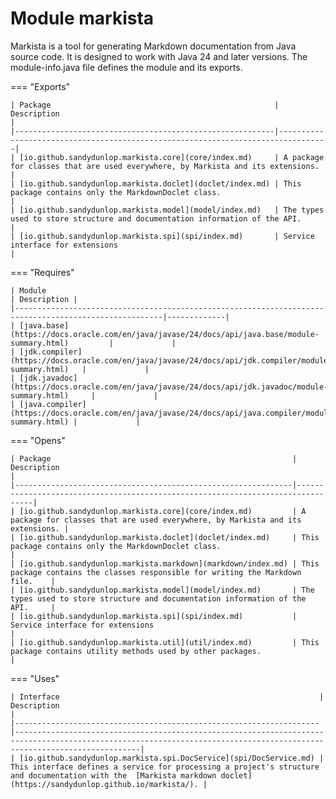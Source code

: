 # Module markista


Markista is a tool for generating Markdown documentation from Java source code.
It is designed to work with Java 24 and later versions.
The module-info.java file defines the module and its exports.

=== "Exports"

    | Package                                                  | Description                                                                     |
    |----------------------------------------------------------|---------------------------------------------------------------------------------|
    | [io.github.sandydunlop.markista.core](core/index.md)     | A package for classes that are used everywhere, by Markista and its extensions. |
    | [io.github.sandydunlop.markista.doclet](doclet/index.md) | This package contains only the MarkdownDoclet class.                            |
    | [io.github.sandydunlop.markista.model](model/index.md)   | The types used to store structure and documentation information of the API.     |
    | [io.github.sandydunlop.markista.spi](spi/index.md)       | Service interface for extensions                                                |
=== "Requires"

    | Module                                                                                                | Description |
    |-------------------------------------------------------------------------------------------------------|-------------|
    | [java.base](https://docs.oracle.com/en/java/javase/24/docs/api/java.base/module-summary.html)         |             |
    | [jdk.compiler](https://docs.oracle.com/en/java/javase/24/docs/api/jdk.compiler/module-summary.html)   |             |
    | [jdk.javadoc](https://docs.oracle.com/en/java/javase/24/docs/api/jdk.javadoc/module-summary.html)     |             |
    | [java.compiler](https://docs.oracle.com/en/java/javase/24/docs/api/java.compiler/module-summary.html) |             |
=== "Opens"

    | Package                                                      | Description                                                                     |
    |--------------------------------------------------------------|---------------------------------------------------------------------------------|
    | [io.github.sandydunlop.markista.core](core/index.md)         | A package for classes that are used everywhere, by Markista and its extensions. |
    | [io.github.sandydunlop.markista.doclet](doclet/index.md)     | This package contains only the MarkdownDoclet class.                            |
    | [io.github.sandydunlop.markista.markdown](markdown/index.md) | This package contains the classes responsible for writing the Markdown file.    |
    | [io.github.sandydunlop.markista.model](model/index.md)       | The types used to store structure and documentation information of the API.     |
    | [io.github.sandydunlop.markista.spi](spi/index.md)           | Service interface for extensions                                                |
    | [io.github.sandydunlop.markista.util](util/index.md)         | This package contains utility methods used by other packages.                   |
=== "Uses"

    | Interface                                                          | Description                                                                                                                                                            |
    |--------------------------------------------------------------------|------------------------------------------------------------------------------------------------------------------------------------------------------------------------|
    | [io.github.sandydunlop.markista.spi.DocService](spi/DocService.md) | This interface defines a service for processing a project's structure and documentation with the  [Markista markdown doclet](https://sandydunlop.github.io/markista/). |
